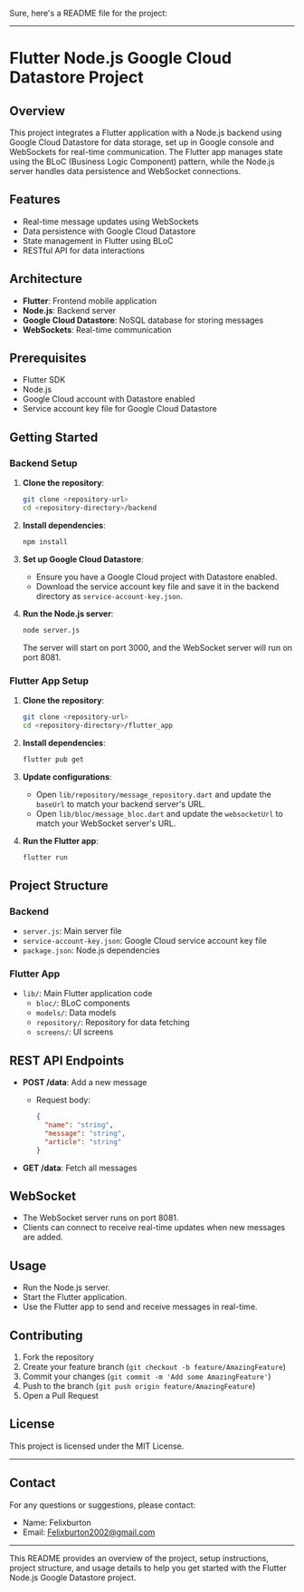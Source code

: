 Sure, here's a README file for the project:

---

# Flutter Node.js Google Cloud Datastore Project

## Overview

This project integrates a Flutter application with a Node.js backend using Google Cloud Datastore for data storage, set up in Google console and WebSockets for real-time communication. The Flutter app manages state using the BLoC (Business Logic Component) pattern, while the Node.js server handles data persistence and WebSocket connections.

## Features

- Real-time message updates using WebSockets
- Data persistence with Google Cloud Datastore
- State management in Flutter using BLoC
- RESTful API for data interactions

## Architecture

- **Flutter**: Frontend mobile application
- **Node.js**: Backend server
- **Google Cloud Datastore**: NoSQL database for storing messages
- **WebSockets**: Real-time communication

## Prerequisites

- Flutter SDK
- Node.js
- Google Cloud account with Datastore enabled
- Service account key file for Google Cloud Datastore

## Getting Started

### Backend Setup

1. **Clone the repository**:
    ```sh
    git clone <repository-url>
    cd <repository-directory>/backend
    ```

2. **Install dependencies**:
    ```sh
    npm install
    ```

3. **Set up Google Cloud Datastore**:
    - Ensure you have a Google Cloud project with Datastore enabled.
    - Download the service account key file and save it in the backend directory as `service-account-key.json`.

4. **Run the Node.js server**:
    ```sh
    node server.js
    ```

    The server will start on port 3000, and the WebSocket server will run on port 8081.

### Flutter App Setup

1. **Clone the repository**:
    ```sh
    git clone <repository-url>
    cd <repository-directory>/flutter_app
    ```

2. **Install dependencies**:
    ```sh
    flutter pub get
    ```

3. **Update configurations**:
    - Open `lib/repository/message_repository.dart` and update the `baseUrl` to match your backend server's URL.
    - Open `lib/bloc/message_bloc.dart` and update the `websocketUrl` to match your WebSocket server's URL.

4. **Run the Flutter app**:
    ```sh
    flutter run
    ```

## Project Structure

### Backend

- `server.js`: Main server file
- `service-account-key.json`: Google Cloud service account key file
- `package.json`: Node.js dependencies

### Flutter App

- `lib/`: Main Flutter application code
  - `bloc/`: BLoC components
  - `models/`: Data models
  - `repository/`: Repository for data fetching
  - `screens/`: UI screens

## REST API Endpoints

- **POST /data**: Add a new message
  - Request body:
    ```json
    {
      "name": "string",
      "message": "string",
      "article": "string"
    }
    ```

- **GET /data**: Fetch all messages

## WebSocket

- The WebSocket server runs on port 8081.
- Clients can connect to receive real-time updates when new messages are added.

## Usage

- Run the Node.js server.
- Start the Flutter application.
- Use the Flutter app to send and receive messages in real-time.

## Contributing

1. Fork the repository
2. Create your feature branch (`git checkout -b feature/AmazingFeature`)
3. Commit your changes (`git commit -m 'Add some AmazingFeature'`)
4. Push to the branch (`git push origin feature/AmazingFeature`)
5. Open a Pull Request

## License

This project is licensed under the MIT License.

---

## Contact

For any questions or suggestions, please contact:

- Name: Felixburton
- Email: Felixburton2002@gmail.com

---

This README provides an overview of the project, setup instructions, project structure, and usage details to help you get started with the Flutter Node.js Google Datastore project.
